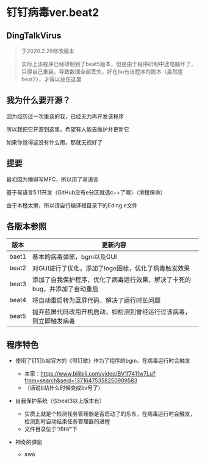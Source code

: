 # 钉钉病毒ver.beat2
## DingTalkVirus
>于2020.2.28修改版本

>实际上该程序已经研制到了beat5版本，但是由于程序研制中途电脑坏了，只得自己重装，导致数据全部丢失，好在bu有该程序的副本（虽然是beat2），才得以放在这里

## 我为什么要开源？
因为经历过一次重装的我，已经无力再开发该程序

所以我把它开源到这里，希望有人能去维护并更新它

如果你觉得这没有什么用，那就无视好了

## 提要
最初因为懒得写MFC，所以用了易语言

基于易语言5.11开发（GitHub没有e分区就选c++了嘛）（滑稽保命）

由于本稽太懒，所以请自行编译根目录下的Eding.e文件
## 各版本参照

| 版本     | 更新内容                                                            |
| -------- | ------------------------------------------------------------       |
| baet1   | 基本的病毒弹窗，bgm以及GUI                                            |
| beat2   | 对GUI进行了优化，添加了logo图标，优化了病毒触发效果                     |
| beat3   | 添加了自我保护程序，优化了病毒运行效果，解决了卡死的bug，并添加了自动重启 |
| beat4   | 将自动重启转为蓝屏代码，解决了运行时长问题                              |
| beat5   | 抛弃蓝屏代码改用开机启动，如检测到曾经运行过该病毒，则立即触发病毒        |

## 程序特色

* 使用了钉钉b站官方的《甩钉歌》作为了程序的bgm，在病毒运行时会触发
    * 本家：https://www.bilibili.com/video/BV1f7411w7Lu?from=search&seid=13716475358250909583
    * （话说b站什么时候变成bv号了）

* 自我保护系统（仅beat3以上版本有）
    * 实质上就是个检测任务管理器是否启动了的东东，在病毒运行时会触发，检测到时自动结束任务管理器的进程
    * 文件目录位于“/BH/”下

* 神奇的弹窗
    * awa
